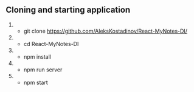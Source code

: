 ## Cloning and starting application
1. - git clone https://github.com/AleksKostadinov/React-MyNotes-DI/
1. - cd React-MyNotes-DI
2. - npm install
3. - npm run server
4. - npm start
